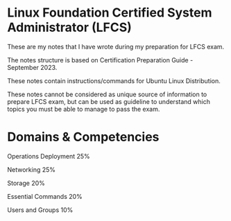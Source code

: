 # Linux Foundation Certified System Administrator (LFCS) 

These are my notes that I have wrote during my preparation for LFCS exam.

The notes structure is based on Certification Preparation Guide - September 2023.

These notes contain instructions/commands for Ubuntu Linux Distribution.

These notes cannot be considered as unique source of information to prepare LFCS exam, but can be used as guideline to understand which topics you must be able to manage to pass the exam.

# Domains & Competencies

Operations Deployment 25%

Networking 25%

Storage 20%

Essential Commands 20%

Users and Groups 10%
